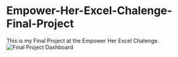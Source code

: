 # Empower-Her-Excel-Chalenge-Final-Project
This is my Final Project at the Empower Her Excel Chalenge.
![Final Project Dashboard](https://user-images.githubusercontent.com/65767127/196644584-1fa8fb4e-6d76-4027-aec2-2b7560390070.JPG)
